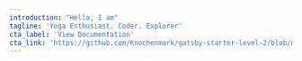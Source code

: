```yaml
---
introduction: "Hello, I am"
tagline: 'Yoga Enthusiast. Coder. Explorer'
cta_label: 'View Documentation'
cta_link: 'https://github.com/Knochenmark/gatsby-starter-level-2/blob/master/README.md'
---
```


